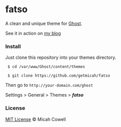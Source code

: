 # fatso
A clean and unique theme for [Ghost](http://ghost.org).

See it in action on [my blog](http://micahcowell.com)

### Install
Just clone this repository into your themes directory.

` $ cd /var/www/Ghost/content/themes`

` $ git clone https://github.com/getmicah/fatso`

Then go to `http://your-domain.com/ghost`

Settings > General > Themes > ***fatso***

### License
[MIT License](https://raw.githubusercontent.com/getmicah/Fatso/master/LICENSE) © Micah Cowell
